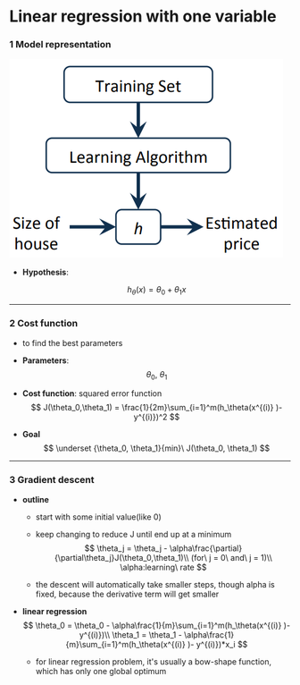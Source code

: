 # Linear regression with one variable

### 1 Model representation

![image 2-1](./img/2-1.png)

- **Hypothesis**:

    $$
    h_\theta(x) = \theta_0 + \theta_1 x
    $$

---



### 2 Cost function

- to find the best parameters

- **Parameters**:
  $$
  \theta_0,\ \theta_1
  $$
  
- **Cost function**: squared error function
  $$
  J(\theta_0,\theta_1) = \frac{1}{2m}\sum_{i=1}^m(h_\theta(x^{(i)} )- y^{(i)})^2
  $$

- **Goal**
  $$
  \underset {\theta_0, \theta_1}{min}\ J(\theta_0, \theta_1)
  $$

---



### 3 Gradient descent

- **outline**
  
  - start with some initial value(like 0)
  
  - keep changing to reduce J until end up at a minimum
    $$
    \theta_j = \theta_j - \alpha\frac{\partial}{\partial\theta_j}J(\theta_0,\theta_1)\\
    (for\ j = 0\ and\ j = 1)\\
    \alpha:learning\ rate
    $$
  
  -  the descent will automatically take smaller steps, though alpha is fixed, because the derivative term will get smaller
  
- **linear regression**
  $$
  \theta_0 = \theta_0 - \alpha\frac{1}{m}\sum_{i=1}^m(h_\theta(x^{(i)} )- y^{(i)})\\
  \theta_1 = \theta_1 - \alpha\frac{1}{m}\sum_{i=1}^m(h_\theta(x^{(i)} )- y^{(i)})*x_i
  $$

  - for linear regression problem, it's usually a bow-shape function, which has only one global optimum

